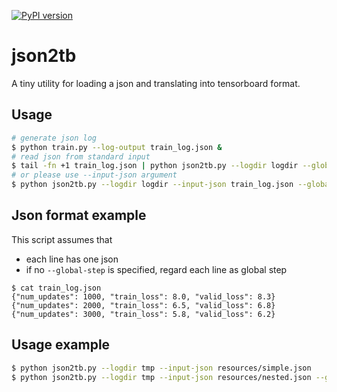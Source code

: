 [![PyPI version](https://badge.fury.io/py/json2tb.svg)](https://badge.fury.io/py/json2tb)

# json2tb
A tiny utility for loading a json and translating into tensorboard format.

## Usage

```sh
# generate json log
$ python train.py --log-output train_log.json & 
# read json from standard input
$ tail -fn +1 train_log.json | python json2tb.py --logdir logdir --global-step "num_updates"
# or please use --input-json argument
$ python json2tb.py --logdir logdir --input-json train_log.json --global-step "num_updates"
```

## Json format example
This script assumes that

- each line has one json 
- if no `--global-step` is specified, regard each line as global step

```
$ cat train_log.json
{"num_updates": 1000, "train_loss": 8.0, "valid_loss": 8.3}
{"num_updates": 2000, "train_loss": 6.5, "valid_loss": 6.8}
{"num_updates": 3000, "train_loss": 5.8, "valid_loss": 6.2}
```

## Usage example 

```sh
$ python json2tb.py --logdir tmp --input-json resources/simple.json
$ python json2tb.py --logdir tmp --input-json resources/nested.json --global-step num_updates
```
